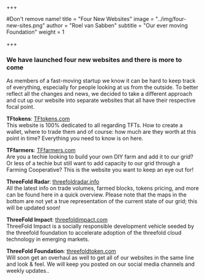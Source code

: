 +++

#Don't remove name!
title = "Four New Websites"
image = "../img/four-new-sites.png"
author = "Roel van Sabben"
subtitle = "Our ever moving Foundation"
weight = 1

+++

###  We have launched four new websites and there is more to come

As members of a fast-moving startup we know it can be hard to keep track of everything, especially for people looking at us from the outside.
To better reflect all the changes and news, we decided to take a different approach and cut up our website into separate websites that all have their respective focal point.


**TFtokens**: [TFtokens.com](http://tftokens.com/)
<br> This website is 100% dedicated to all regarding TFTs.
How to create a wallet, where to trade them and of course: how much are they worth at this point in time?
Everything you need to know is on here.

**TFfarmers**: [TFfarmers.com](http://tffarmers.com/)
<br> Are you a techie looking to build your own DIY farm and add it to our grid?
Or less of a techie but still want to add capacity to our grid through a Farming Cooperative?
This is the website you want to keep an eye out for!

**ThreeFold Radar**: [threefoldradar.info](http://threefoldradar.info)
<br> All the latest info on trade volumes, farmed blocks, tokens pricing, and more can be found here in a quick overview.
Please note that the maps in the bottom are not yet a true representation of the current state of our grid; this will be updated soon!

**ThreeFold Impact**: [threefoldimpact.com](http://threefoldimpact.com/)
<br> ThreeFold Impact is a socially responsible development vehicle seeded by the threefold foundation to accelerate adoption of the threefold cloud technology in emerging markets.


**ThreeFold Foundation**: [threefoldtoken.com](http://threefoldtoken.com/)
<br> Will soon get an overhaul as well to get all of our websites in the same line and look & feel.
We will keep you posted on our social media channels and weekly updates..
